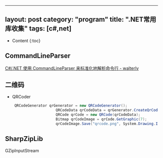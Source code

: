 ﻿---

layout:		post
category:	"program"
title:		".NET常用库收集"
tags:		[c#,net]
---
- Content
{:toc}
## CommandLineParser

[C#/.NET 使用 CommandLineParser 来标准化地解析命令行 - walterlv](https://blog.walterlv.com/post/introduce-command-line-parser.html)



## 二维码

- QRCoder

  ```c#
   QRCodeGenerator qrGenerator = new QRCodeGenerator();
                      QRCodeData qrCodeData = qrGenerator.CreateQrCode(url, QRCodeGenerator.ECCLevel.Q);
                      QRCode qrCode = new QRCode(qrCodeData);
                      Bitmap qrCodeImage = qrCode.GetGraphic(7);
                      qrCodeImage.Save("qrcode.png", System.Drawing.Imaging.ImageFormat.Png);
  ```

  

## SharpZipLib

GZipInputStream

